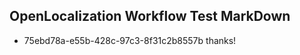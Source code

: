 ## OpenLocalization Workflow Test MarkDown
* 75ebd78a-e55b-428c-97c3-8f31c2b8557b 
thanks!<!--HONumber=Mar16_HO4-->
